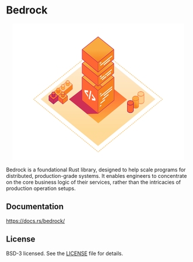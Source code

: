 # Bedrock

<p align="center">
    <a href="https://github.com/cloudflare/bedrock">
        <img src="media/banner.png" alt="banner" style="width:472px; height: 375px" />
    </a>
</p>

Bedrock is a foundational Rust library, designed to help scale programs for distributed,
production-grade systems. It enables engineers to concentrate on the core business logic
of their services, rather than the intricacies of production operation setups.

## Documentation

https://docs.rs/bedrock/


## License

BSD-3 licensed. See the [LICENSE](LICENSE) file for details.